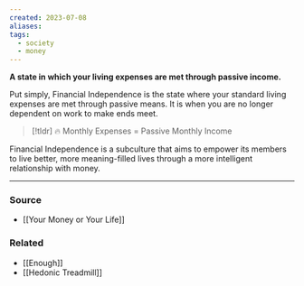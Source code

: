 ```yaml
---
created: 2023-07-08
aliases: 
tags:
  - society
  - money
---
```

**A state in which your living expenses are met through passive income.**

Put simply, Financial Independence is the state where your standard living expenses are met through passive means. It is when you are no longer dependent on work to make ends meet.

> [!tldr] 🔥 Monthly Expenses = Passive Monthly Income

Financial Independence is a subculture that aims to empower its members to live better, more meaning-filled lives through a more intelligent relationship with money. 

****
### Source
- [[Your Money or Your Life]]

### Related
- [[Enough]] 
- [[Hedonic Treadmill]]